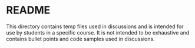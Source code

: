 # README
This directory contains temp files used in discussions and is intended for use by students in a specific course. It is not intended to be exhaustive and contains bullet points and code samples used in discussions.
